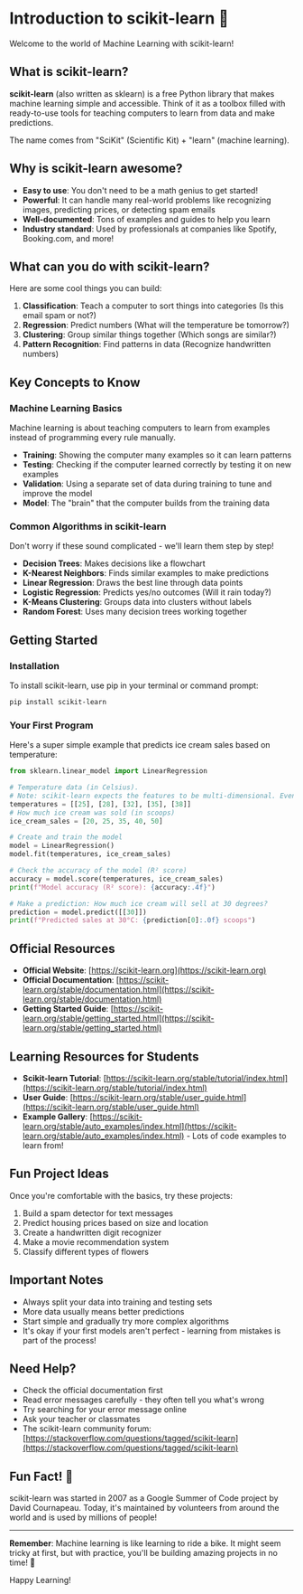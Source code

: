 # Introduction to scikit-learn 🤖

Welcome to the world of Machine Learning with scikit-learn!

## What is scikit-learn?

**scikit-learn** (also written as sklearn) is a free Python library that makes machine learning simple and accessible. Think of it as a toolbox filled with ready-to-use tools for teaching computers to learn from data and make predictions.

The name comes from "SciKit" (Scientific Kit) + "learn" (machine learning).

## Why is scikit-learn awesome?

- **Easy to use**: You don't need to be a math genius to get started!
- **Powerful**: It can handle many real-world problems like recognizing images, predicting prices, or detecting spam emails
- **Well-documented**: Tons of examples and guides to help you learn
- **Industry standard**: Used by professionals at companies like Spotify, Booking.com, and more!

## What can you do with scikit-learn?

Here are some cool things you can build:

1. **Classification**: Teach a computer to sort things into categories (Is this email spam or not?)
2. **Regression**: Predict numbers (What will the temperature be tomorrow?)
3. **Clustering**: Group similar things together (Which songs are similar?)
4. **Pattern Recognition**: Find patterns in data (Recognize handwritten numbers)

## Key Concepts to Know

### Machine Learning Basics

Machine learning is about teaching computers to learn from examples instead of programming every rule manually.

- **Training**: Showing the computer many examples so it can learn patterns
- **Testing**: Checking if the computer learned correctly by testing it on new examples
- **Validation**: Using a separate set of data during training to tune and improve the model
- **Model**: The "brain" that the computer builds from the training data

### Common Algorithms in scikit-learn

Don't worry if these sound complicated - we'll learn them step by step!

- **Decision Trees**: Makes decisions like a flowchart
- **K-Nearest Neighbors**: Finds similar examples to make predictions
- **Linear Regression**: Draws the best line through data points
- **Logistic Regression**: Predicts yes/no outcomes (Will it rain today?)
- **K-Means Clustering**: Groups data into clusters without labels
- **Random Forest**: Uses many decision trees working together

## Getting Started

### Installation

To install scikit-learn, use pip in your terminal or command prompt:

```bash
pip install scikit-learn
```

### Your First Program

Here's a super simple example that predicts ice cream sales based on temperature:

```python
from sklearn.linear_model import LinearRegression

# Temperature data (in Celsius).
# Note: scikit-learn expects the features to be multi-dimensional. Even if there is only column, we still need to represent that as a spreadsheet. Hence, it is a list of lists.
temperatures = [[25], [28], [32], [35], [38]]
# How much ice cream was sold (in scoops)
ice_cream_sales = [20, 25, 35, 40, 50]

# Create and train the model
model = LinearRegression()
model.fit(temperatures, ice_cream_sales)

# Check the accuracy of the model (R² score)
accuracy = model.score(temperatures, ice_cream_sales)
print(f"Model accuracy (R² score): {accuracy:.4f}")

# Make a prediction: How much ice cream will sell at 30 degrees?
prediction = model.predict([[30]])
print(f"Predicted sales at 30°C: {prediction[0]:.0f} scoops")
```

## Official Resources

- **Official Website**: [https://scikit-learn.org](https://scikit-learn.org)
- **Official Documentation**: [https://scikit-learn.org/stable/documentation.html](https://scikit-learn.org/stable/documentation.html)
- **Getting Started Guide**: [https://scikit-learn.org/stable/getting_started.html](https://scikit-learn.org/stable/getting_started.html)

## Learning Resources for Students

- **Scikit-learn Tutorial**: [https://scikit-learn.org/stable/tutorial/index.html](https://scikit-learn.org/stable/tutorial/index.html)
- **User Guide**: [https://scikit-learn.org/stable/user_guide.html](https://scikit-learn.org/stable/user_guide.html)
- **Example Gallery**: [https://scikit-learn.org/stable/auto_examples/index.html](https://scikit-learn.org/stable/auto_examples/index.html) - Lots of code examples to learn from!

## Fun Project Ideas

Once you're comfortable with the basics, try these projects:

1. Build a spam detector for text messages
2. Predict housing prices based on size and location
3. Create a handwritten digit recognizer
4. Make a movie recommendation system
5. Classify different types of flowers

## Important Notes

- Always split your data into training and testing sets
- More data usually means better predictions
- Start simple and gradually try more complex algorithms
- It's okay if your first models aren't perfect - learning from mistakes is part of the process!

## Need Help?

- Check the official documentation first
- Read error messages carefully - they often tell you what's wrong
- Try searching for your error message online
- Ask your teacher or classmates
- The scikit-learn community forum: [https://stackoverflow.com/questions/tagged/scikit-learn](https://stackoverflow.com/questions/tagged/scikit-learn)

## Fun Fact! 🎉

scikit-learn was started in 2007 as a Google Summer of Code project by David Cournapeau. Today, it's maintained by volunteers from around the world and is used by millions of people!

---

**Remember**: Machine learning is like learning to ride a bike. It might seem tricky at first, but with practice, you'll be building amazing projects in no time! 🚀

Happy Learning!
